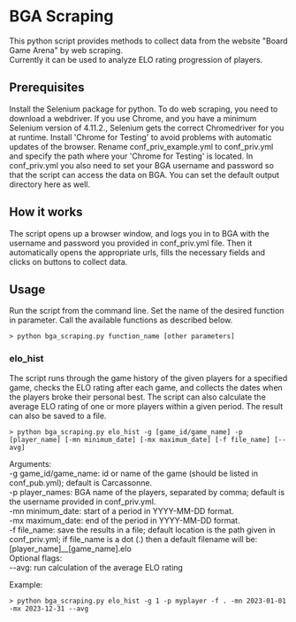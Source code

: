 # BGA Scraping

This python script provides methods to collect data from the website "Board Game Arena" by web scraping.<br/>
Currently it can be used to analyze ELO rating progression of players.

## Prerequisites

Install the Selenium package for python.
To do web scraping, you need to download a webdriver. If you use Chrome, and you have a minimum Selenium version of 4.11.2., Selenium gets the correct Chromedriver for you at runtime.
Install 'Chrome for Testing' to avoid problems with automatic updates of the browser.
Rename conf_priv_example.yml to conf_priv.yml and specify the path where your 'Chrome for Testing' is located. 
In conf_priv.yml you also need to set your BGA username and password so that the script can access the data on BGA.
You can set the default output directory here as well.

## How it works

The script opens up a browser window, and logs you in to BGA with the username and password you provided in conf_priv.yml file. Then it automatically opens the appropriate urls, fills the necessary fields and clicks on buttons to collect data.

## Usage

Run the script from the command line. Set the name of the desired function in parameter.
Call the available functions as described below.

```
> python bga_scraping.py function_name [other parameters]
```

### elo_hist

The script runs through the game history of the given players for a specified game, checks the ELO rating after each game, and collects the dates when the players broke their personal best. 
The script can also calculate the average ELO rating of one or more players within a given period.
The result can also be saved to a file.

```
> python bga_scraping.py elo_hist -g [game_id/game_name] -p [player_name] [-mn minimum_date] [-mx maximum_date] [-f file_name] [--avg]
```

Arguments:<br/>
-g game_id/game_name: id or name of the game (should be listed in conf_pub.yml); default is Carcassonne.<br/>
-p player_names: BGA name of the players, separated by comma; default is the username provided in conf_priv.yml.<br/>
-mn minimum_date: start of a period in YYYY-MM-DD format.<br/>
-mx maximum_date: end of the period in YYYY-MM-DD format.<br/>
-f file_name: save the results in a file; default location is the path given in conf_priv.yml; if file_name is a dot (.) then a default filename will be: [player_name]__[game_name].elo<br/>
Optional flags:<br/>
--avg: run calculation of the average ELO rating<br/>

Example:
```
> python bga_scraping.py elo_hist -g 1 -p myplayer -f . -mn 2023-01-01 -mx 2023-12-31 --avg
```